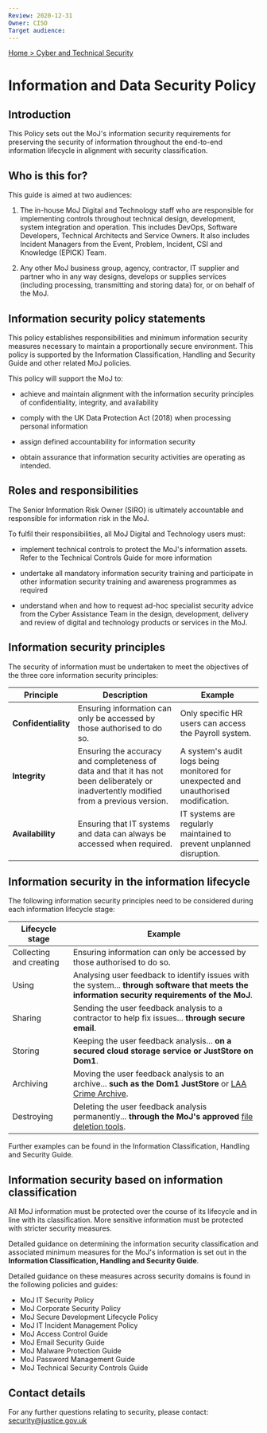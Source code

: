 ```yaml
---
Review: 2020-12-31
Owner: CISO
Target audience:
---
```


[Home > Cyber and Technical Security](home-security-policies-guides.md)

# Information and Data Security Policy

## Introduction

This Policy sets out the MoJ's information security requirements for preserving the security of information throughout the end-to-end information lifecycle in alignment with security classification.

## Who is this for?

This guide is aimed at two audiences:

1. The in-house MoJ Digital and Technology staff who are responsible for implementing controls throughout technical design, development, system integration and operation. This includes DevOps, Software Developers, Technical Architects and Service Owners. It also includes Incident Managers from the Event, Problem, Incident, CSI and Knowledge (EPICK) Team.

2. Any other MoJ business group, agency, contractor, IT supplier and partner who in any way designs, develops or supplies services (including processing, transmitting and storing data) for, or on behalf of the MoJ.

## Information security policy statements

This policy establishes responsibilities and minimum information security measures necessary to maintain a proportionally secure environment. This policy is supported by the Information Classification, Handling and Security Guide and other related MoJ policies.

This policy will support the MoJ to:

 - achieve and maintain alignment with the information security principles of confidentiality, integrity, and availability   

 - comply with the UK Data Protection Act (2018) when processing personal information

 - assign defined accountability for information security

 - obtain assurance that information security activities are operating as intended.

## Roles and responsibilities

The Senior Information Risk Owner (SIRO) is ultimately accountable and responsible for information risk in the MoJ.

To fulfil their responsibilities, all MoJ Digital and Technology users must:

 - implement technical controls to protect the MoJ's information assets. Refer to the Technical Controls Guide for more information

 - undertake all mandatory information security training and participate in other information security training and awareness programmes as required

 - understand when and how to request ad-hoc specialist security advice from the Cyber Assistance Team in the design, development, delivery and review of digital and technology products or services in the MoJ.

## Information security principles

The security of information must be undertaken to meet the objectives of the three core information security principles:

| Principle | Description | Example |
|--- |---|---|
| **Confidentiality** | Ensuring information can only be accessed by those authorised to do so. | Only specific HR users can access the Payroll system. |
| **Integrity** | Ensuring the accuracy and completeness of data and that it has not been deliberately or inadvertently modified from a previous version. | A system's audit logs being monitored for unexpected and unauthorised modification. |
| **Availability** | Ensuring that IT systems and data can always be accessed when required. | IT systems are regularly maintained to prevent unplanned disruption. |

## Information security in the information lifecycle

The following information security principles need to be considered during each information lifecycle stage:

| Lifecycle stage | Example |
|--- |---|
| Collecting and creating | Ensuring information can only be accessed by those authorised to do so. |
| Using | Analysing user feedback to identify issues with the system... **through software that meets the information security requirements of the MoJ**. |
| Sharing | Sending the user feedback analysis to a contractor to help fix issues... **through secure email**. |
| Storing | Keeping the user feedback analysis... **on a secured cloud storage service or JustStore on Dom1**. |
| Archiving | Moving the user feedback analysis to an archive... **such as the Dom1 JustStore** or [LAA Crime Archive](https://github.com/ministryofjustice/laa-crime-apps-archive). |
| Destroying | Deleting the user feedback analysis permanently... **through the MoJ's approved** [file deletion tools](https://ministryofjustice.github.io/security-guidance/#data-destruction). |

Further examples can be found in the Information Classification, Handling and Security Guide.

## Information security based on information classification

All MoJ information must be protected over the course of its lifecycle and in line with its classification. More sensitive information must be protected with stricter security measures.

Detailed guidance on determining the information security classification and associated minimum measures for the MoJ's information is set out in the **Information Classification, Handling and Security Guide**.

Detailed guidance on these measures across security domains is found in the following policies and guides:

 - MoJ IT Security Policy
 - MoJ Corporate Security Policy
 - MoJ Secure Development Lifecycle Policy
 - MoJ IT Incident Management Policy
 - MoJ Access Control Guide
 - MoJ Email Security Guide
 - MoJ Malware Protection Guide
 - MoJ Password Management Guide
 - MoJ Technical Security Controls Guide

## Contact details
For any further questions relating to security, please contact: [security@justice.gov.uk](mailto:security@justice.gov.uk)
